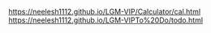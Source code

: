 https://neelesh1112.github.io/LGM-VIP/Calculator/cal.html
https://neelesh1112.github.io/LGM-VIPTo%20Do/todo.html
